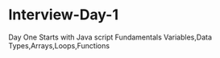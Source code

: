 # Interview-Day-1
Day One Starts with Java script Fundamentals
Variables,Data Types,Arrays,Loops,Functions

